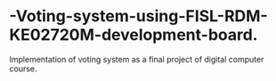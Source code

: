 # -Voting-system-using-FISL-RDM-KE02720M-development-board.
Implementation of voting system as a final project of digital computer course.
